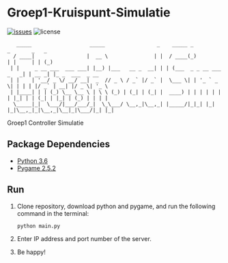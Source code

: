 # Groep1-Kruispunt-Simulatie

[![issues](https://img.shields.io/github/issues/Kruispunt/Groep1-Kruispunt-Simulatie.svg)](https://github.com/Kruispunt/Groep1-Kruispunt-Simulatie/issues)
![license](https://img.shields.io/github/license/Kruispunt/Groep1-Kruispunt-Simulatie.svg)

```text
   _____                   _____                 _    _____ _                 _       _   _             
  / ____|                 |  __ \               | |  / ____(_)               | |     | | (_)            
 | |     _ __ ___  ___ ___| |__) |___   __ _  __| | | (___  _ _ __ ___  _   _| | __ _| |_ _  ___  _ __  
 | |    | '__/ _ \/ __/ __|  _  // _ \ / _` |/ _` |  \___ \| | '_ ` _ \| | | | |/ _` | __| |/ _ \| '_ \ 
 | |____| | | (_) \__ \__ \ | \ \ (_) | (_| | (_| |  ____) | | | | | | | |_| | | (_| | |_| | (_) | | | |
  \_____|_|  \___/|___/___/_|  \_\___/ \__,_|\__,_| |_____/|_|_| |_| |_|\__,_|_|\__,_|\__|_|\___/|_| |_|
```

Groep1 Controller Simulatie

## Package Dependencies
- [Python 3.6](https://www.python.org/downloads/release/python-360/)
- [Pygame 2.5.2](https://github.com/pygame/pygame/releases/tag/2.5.2)

## Run

1. Clone repository, download python and pygame, and run the following command in the terminal:

    ```bash
    python main.py
    ```

2. Enter IP address and port number of the server.
3. Be happy!
